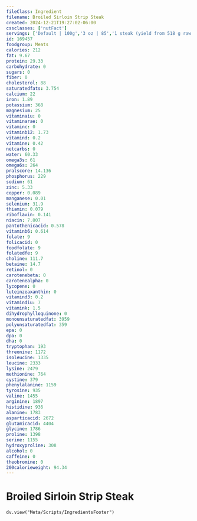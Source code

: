 ```yaml
---
fileClass: Ingredient
filename: Broiled Sirloin Strip Steak
created: 2024-12-21T19:27:02-06:00
cssclasses: ['nutFact']
servings: ['Default | 100g','3 oz | 85','1 steak (yield from 518 g raw meat) | 384']
id: 169457
foodgroup: Meats
calories: 212
fat: 9.67
protein: 29.33
carbohydrate: 0
sugars: 0
fiber: 0
cholesterol: 88
saturatedfats: 3.754
calcium: 22
iron: 1.89
potassium: 368
magnesium: 25
vitaminaiu: 0
vitaminarae: 0
vitaminc: 0
vitaminb12: 1.73
vitamind: 0.2
vitamine: 0.42
netcarbs: 0
water: 60.33
omega3s: 61
omega6s: 264
pralscore: 14.136
phosphorus: 229
sodium: 61
zinc: 5.33
copper: 0.089
manganese: 0.01
selenium: 31.9
thiamin: 0.079
riboflavin: 0.141
niacin: 7.807
pantothenicacid: 0.578
vitaminb6: 0.614
folate: 9
folicacid: 0
foodfolate: 9
folatedfe: 9
choline: 111.7
betaine: 14.7
retinol: 0
carotenebeta: 0
carotenealpha: 0
lycopene: 0
luteinzeaxanthin: 0
vitamind3: 0.2
vitamindiu: 7
vitamink: 1.5
dihydrophylloquinone: 0
monounsaturatedfat: 3959
polyunsaturatedfat: 359
epa: 0
dpa: 0
dha: 0
tryptophan: 193
threonine: 1172
isoleucine: 1335
leucine: 2333
lysine: 2479
methionine: 764
cystine: 379
phenylalanine: 1159
tyrosine: 935
valine: 1455
arginine: 1897
histidine: 936
alanine: 1783
asparticacid: 2672
glutamicacid: 4404
glycine: 1786
proline: 1398
serine: 1155
hydroxyproline: 308
alcohol: 0
caffeine: 0
theobromine: 0
200calorieweight: 94.34
---
```


# Broiled Sirloin Strip Steak

```dataviewjs
dv.view("Meta/Scripts/IngredientsFooter")
```